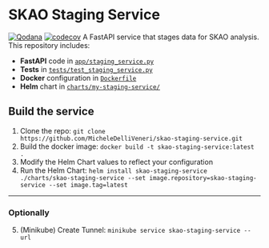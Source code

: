 # SKAO Staging Service

[![Qodana](https://github.com/MicheleDelliVeneri/skao-staging-service/actions/workflows/qodana_code_quality.yml/badge.svg)](https://github.com/MicheleDelliVeneri/skao-staging-service/actions/workflows/qodana_code_quality.yml)
[![codecov](https://codecov.io/gh/MicheleDelliVeneri/skao-staging-service/branch/main/graph/badge.svg?token=8MHP9PACXY)](https://codecov.io/gh/MicheleDelliVeneri/skao-staging-service)
A FastAPI service that stages data for SKAO analysis. This repository includes:

- **FastAPI** code in [`app/staging_service.py`](app/staging_service.py)
- **Tests** in [`tests/test_staging_service.py`](tests/test_staging_service.py)
- **Docker** configuration in [`Dockerfile`](Dockerfile)
- **Helm** chart in [`charts/my-staging-service/`](charts/my-staging-service/)

## Build the service 
1. Clone the repo: `git clone https://github.com/MicheleDelliVeneri/skao-staging-service.git`
2. Build the docker image: `docker build -t skao-staging-service:latest .`
3. Modify the Helm Chart values to reflect your configuration
4. Run the Helm Chart: `helm install skao-staging-service ./charts/skao-staging-service --set image.repository=skao-staging-service --set image.tag=latest
`
--------
### Optionally
5. (Minikube) Create Tunnel: `minikube service skao-staging-service --url`




